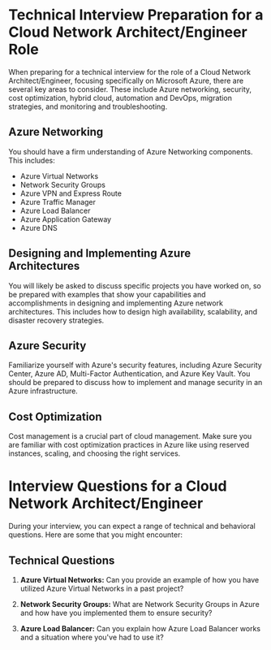 # Technical Interview Preparation for a Cloud Network Architect/Engineer Role

When preparing for a technical interview for the role of a Cloud Network Architect/Engineer, focusing specifically on Microsoft Azure, there are several key areas to consider. These include Azure networking, security, cost optimization, hybrid cloud, automation and DevOps, migration strategies, and monitoring and troubleshooting. 

## Azure Networking

You should have a firm understanding of Azure Networking components. This includes:

- Azure Virtual Networks
- Network Security Groups
- Azure VPN and Express Route
- Azure Traffic Manager
- Azure Load Balancer
- Azure Application Gateway
- Azure DNS

## Designing and Implementing Azure Architectures

You will likely be asked to discuss specific projects you have worked on, so be prepared with examples that show your capabilities and accomplishments in designing and implementing Azure network architectures. This includes how to design high availability, scalability, and disaster recovery strategies.

## Azure Security

Familiarize yourself with Azure's security features, including Azure Security Center, Azure AD, Multi-Factor Authentication, and Azure Key Vault. You should be prepared to discuss how to implement and manage security in an Azure infrastructure.

## Cost Optimization

Cost management is a crucial part of cloud management. Make sure you are familiar with cost optimization practices in Azure like using reserved instances, scaling, and choosing the right services.

# Interview Questions for a Cloud Network Architect/Engineer

During your interview, you can expect a range of technical and behavioral questions. Here are some that you might encounter:

## Technical Questions

1. **Azure Virtual Networks:** Can you provide an example of how you have utilized Azure Virtual Networks in a past project?

2. **Network Security Groups:** What are Network Security Groups in Azure and how have you implemented them to ensure security?

3. **Azure Load Balancer:** Can you explain how Azure Load Balancer works and a situation where you've had to use it?


